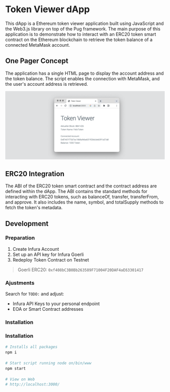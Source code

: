 # Token Viewer dApp

This dApp is a Ethereum token viewer application built using JavaScript and the Web3.js library on top of the Pug framework. The main purpose of this application is to demonstrate how to interact with an ERC20 token smart contract on the Ethereum blockchain to retrieve the token balance of a connected MetaMask account.

## One Pager Concept

The application has a single HTML page to display the account address and the token balance. The script enables the connection with MetaMask, and the user's account address is retrieved.

![Token Viewer](/img/token-viewer-dapp.png)

## ERC20 Integration

The ABI of the ERC20 token smart contract and the contract address are defined within the dApp. The ABI contains the standard methods for interacting with ERC20 tokens, such as balanceOf, transfer, transferFrom, and approve. It also includes the name, symbol, and totalSupply methods to fetch the token's metadata.

## Development

### Preparation

1. Create Infura Account
2. Set up an API key for Infura Goerli
3. Redeploy Token Contract on Testnet

> Goerli ERC20: `0xf408bC3B0Bb263589F71004F20DAF4aE63301417`

### Ajustments

Search for `TODO:` and adjust:

- Infura API Keys to your personal endpoint
- EOA or Smart Contract addresses

### Installation

### Installation

```bash
# Installs all packages
npm i

# Start script running node on/bin/www
npm start

# View on Web
# http://localhost:3000/
```

